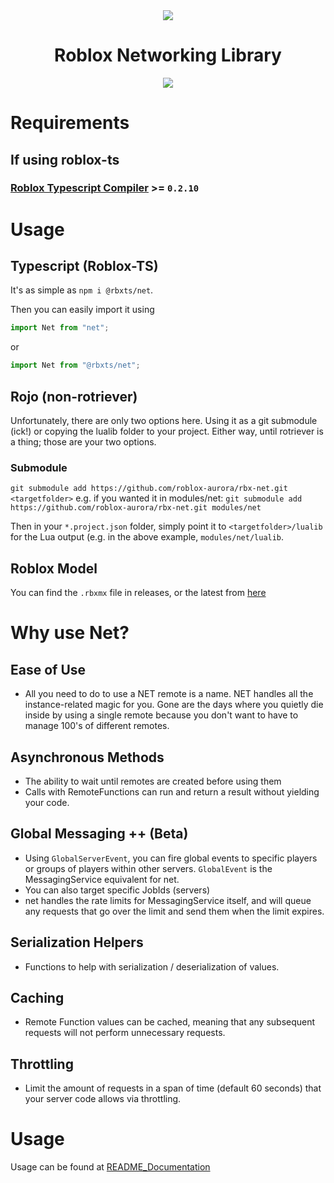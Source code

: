 <div align="center">
	<img src="https://assets.vorlias.com/i1/net-tsx.png"/>
</div>
<div align="center">
	<h1>Roblox Networking Library</h1>
    	<a href="https://www.npmjs.com/package/rbx-net">
		<img src="https://badge.fury.io/js/%40rbxts%2Fnet.svg"></img>
	</a>
</div>

Requirements
=============
If using roblox-ts
-----------
### [Roblox Typescript Compiler](https://github.com/roblox-ts/roblox-ts) >= `0.2.10`

Usage
=============
Typescript (Roblox-TS)
-------------

It's as simple as
`npm i @rbxts/net`.

Then you can easily import it using
```ts
import Net from "net";
```

or
```ts
import Net from "@rbxts/net";
```

Rojo (non-rotriever)
-------------
Unfortunately, there are only two options here. Using it as a git submodule (ick!) or copying the lualib folder to your project.
Either way, until rotriever is a thing; those are your two options.

### Submodule
`git submodule add https://github.com/roblox-aurora/rbx-net.git <targetfolder>`
e.g. if you wanted it in modules/net: `git submodule add https://github.com/roblox-aurora/rbx-net.git modules/net`

Then in your `*.project.json` folder, simply point it to `<targetfolder>/lualib` for the Lua output (e.g. in the above example, `modules/net/lualib`.

Roblox Model
-------------
You can find the `.rbxmx` file in releases, or the latest from [here](https://github.com/roblox-aurora/rbx-net/tree/master/dist/net.rbxmx)

Why use Net?
============
## Ease of Use
- All you need to do to use a NET remote is a name. NET handles all the instance-related magic for you. Gone are the days where you quietly die inside by using a single remote because you don't want to have to manage 100's of different remotes.

## Asynchronous Methods
- The ability to wait until remotes are created before using them
- Calls with RemoteFunctions can run and return a result without yielding your code.

## Global Messaging ++ (Beta)
- Using `GlobalServerEvent`, you can fire global events to specific players or groups of players within other servers. `GlobalEvent` is the MessagingService equivalent for net.
- You can also target specific JobIds (servers)
- net handles the rate limits for MessagingService itself, and will queue any requests that go over the limit and send them when the limit expires.

## Serialization Helpers
- Functions to help with serialization / deserialization of values.

## Caching
- Remote Function values can be cached, meaning that any subsequent requests will not perform unnecessary requests.

## Throttling
- Limit the amount of requests in a span of time (default 60 seconds) that your server code allows via throttling.

Usage
============
Usage can be found at [README_Documentation](https://github.com/roblox-aurora/rbx-net/wiki/README_Documentation)
